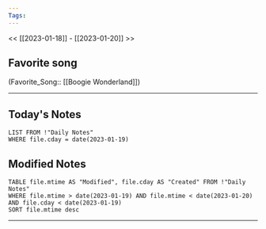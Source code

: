 ```yaml
---
Tags:
---
```

<< [[2023-01-18]] - [[2023-01-20]] >>
## Favorite song
(Favorite_Song:: [[Boogie Wonderland]])
___
## Today's Notes
```dataview
LIST FROM !"Daily Notes"
WHERE file.cday = date(2023-01-19)
```
## Modified Notes
```dataview
TABLE file.mtime AS "Modified", file.cday AS "Created" FROM !"Daily Notes" 
WHERE file.mtime > date(2023-01-19) AND file.mtime < date(2023-01-20) AND file.cday < date(2023-01-19)
SORT file.mtime desc
```
___
